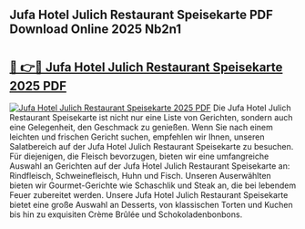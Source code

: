 ## Jufa Hotel Julich Restaurant Speisekarte PDF Download Online 2025 Nb2n1

# <h2><a href="http://gcdu7mr.nevu.top/?p=Jufa+Hotel+Julich+Restaurant+Speisekarte">🔗 👉🔴 Jufa Hotel Julich Restaurant Speisekarte 2025 PDF</a></h2>

[![Jufa Hotel Julich Restaurant Speisekarte 2025 PDF](https://i.imgur.com/dBaPXMq.png)](http://gcdu7mr.nevu.top/?p=Jufa+Hotel+Julich+Restaurant+Speisekarte)
Die Jufa Hotel Julich Restaurant Speisekarte ist nicht nur eine Liste von Gerichten, sondern auch eine Gelegenheit, den Geschmack zu genießen. Wenn Sie nach einem leichten und frischen Gericht suchen, empfehlen wir Ihnen, unseren Salatbereich auf der Jufa Hotel Julich Restaurant Speisekarte zu besuchen. Für diejenigen, die Fleisch bevorzugen, bieten wir eine umfangreiche Auswahl an Gerichten auf der Jufa Hotel Julich Restaurant Speisekarte an: Rindfleisch, Schweinefleisch, Huhn und Fisch. Unseren Auserwählten bieten wir Gourmet-Gerichte wie Schaschlik und Steak an, die bei lebendem Feuer zubereitet werden. Unsere Jufa Hotel Julich Restaurant Speisekarte bietet eine große Auswahl an Desserts, von klassischen Torten und Kuchen bis hin zu exquisiten Crème Brûlée und Schokoladenbonbons.
